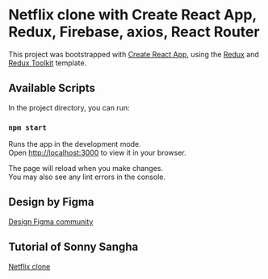 # Netflix clone with Create React App, Redux, Firebase, axios, React Router

This project was bootstrapped with [Create React App](https://github.com/facebook/create-react-app), using the [Redux](https://redux.js.org/) and [Redux Toolkit](https://redux-toolkit.js.org/) template.

## Available Scripts

In the project directory, you can run:

### `npm start`

Runs the app in the development mode.\
Open [http://localhost:3000](http://localhost:3000) to view it in your browser.

The page will reload when you make changes.\
You may also see any lint errors in the console.

## Design by Figma
[Design Figma community](https://www.figma.com/file/xC7AdRRvPMwf0TEOf7ygda/Netflix-Clone-(Community)?node-id=2%3A159)


## Tutorial of Sonny Sangha 
[Netflix clone](https://youtu.be/HW5roUF2RLg)
